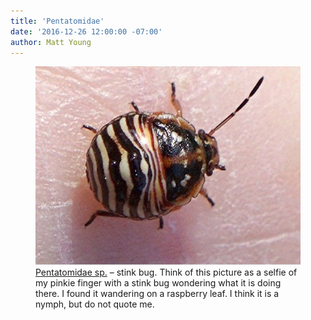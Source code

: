 ```yaml
---
title: 'Pentatomidae'
date: '2016-12-26 12:00:00 -07:00'
author: Matt Young
---
```

<figure>
<img src="/uploads/2016/DSC01175_Pentatomidae_600.jpg" alt="DSC01175_Pentatomidae_600"
<figcaption>
<a href="http://bugguide.net/node/view/182">Pentatomidae sp.</a> – stink bug. Think of this picture as a selfie of my pinkie finger with a stink bug wondering what it is doing there. I found it wandering on a raspberry leaf. I think it is a nymph, but do not quote me.
</figcaption>
</figure>
